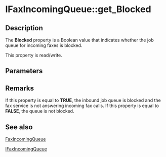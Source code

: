# IFaxIncomingQueue::get_Blocked

## Description

The **Blocked** property is a Boolean value that indicates whether the job queue for incoming faxes is blocked.

This property is read/write.

## Parameters

## Remarks

If this property is equal to **TRUE**, the inbound job queue is blocked and the fax service is not answering incoming fax calls. If this property is equal to **FALSE**, the queue is not blocked.

## See also

[FaxIncomingQueue](https://learn.microsoft.com/previous-versions/windows/desktop/fax/-mfax-faxincomingqueue)

[IFaxIncomingQueue](https://learn.microsoft.com/previous-versions/windows/desktop/api/faxcomex/nn-faxcomex-ifaxincomingqueue)